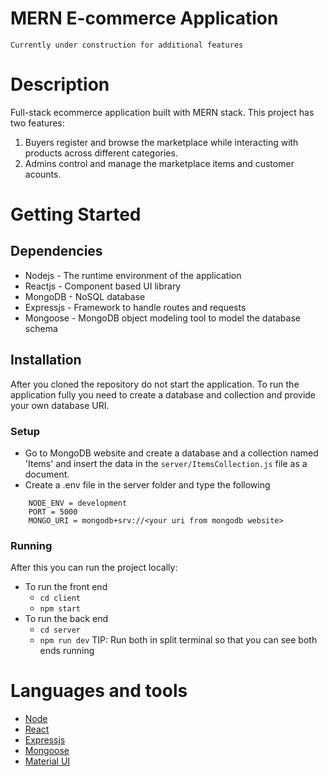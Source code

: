 # MERN E-commerce Application

<code>Currently under construction for additional features</code>

# Description

Full-stack ecommerce application built with MERN stack. This project has two features:

1. Buyers register and browse the marketplace while interacting with products across different categories.
2. Admins control and manage the marketplace items and customer acounts.

# Getting Started

## Dependencies

- Nodejs - The runtime environment of the application
- Reactjs - Component based UI library
- MongoDB - NoSQL database
- Expressjs - Framework to handle routes and requests
- Mongoose - MongoDB object modeling tool to model the database schema

## Installation

After you cloned the repository do not start the application. To run the application fully you need to create a database and collection and provide your own database URI.

### Setup

- Go to MongoDB website and create a database and a collection named 'Items' and insert the data in the <code>server/ItemsCollection.js</code> file as a document.
- Create a .env file in the server folder and type the following

```
    NODE_ENV = development
    PORT = 5000
    MONGO_URI = mongodb+srv://<your uri from mongodb website>
```

### Running

After this you can run the project locally:

- To run the front end
  - <code>cd client</code>
  - <code>npm start</code>
- To run the back end
  - <code>cd server</code>
  - <code>npm run dev</code>
    TIP: Run both in split terminal so that you can see both ends running

# Languages and tools

- [Node](https://nodejs.org)
- [React](https://reactjs.org/)
- [Expressjs](https://expressjs.com)
- [Mongoose](https://mongoosejs.com)
- [Material UI](https://mui.com/)
